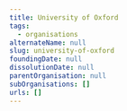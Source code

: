 ```yaml
---
title: University of Oxford
tags:
  - organisations
alternateName: null
slug: university-of-oxford
foundingDate: null
dissolutionDate: null
parentOrganisation: null
subOrganisations: []
urls: []
---
```

